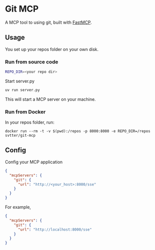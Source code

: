 # Git MCP

A MCP tool to using git, built with [FastMCP](https://gofastmcp.com/getting-started/welcome).

## Usage

You set up your repos folder on your own disk.

### Run from source code

```bash
REPO_DIR=<your repo dir>
```

Start server.py

```bash
uv run server.py
```

This will start a MCP server on your machine.

### Run from Docker

In your repos folder, run:

`docker run --rm -t -v $(pwd):/repos -p 8000:8000 -e REPO_DIR=/repos svtter/git-mcp`

## Config

Config your MCP application

```json
{
  "mcpServers": {
    "git": {
      "url": "http://<your_host>:8000/sse"
    }
  }
}
```

For example,

```json
{
  "mcpServers": {
    "git": {
      "url": "http://localhost:8000/sse"
    }
  }
}
```